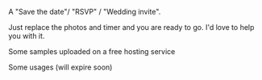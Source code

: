 A "Save the date"/ "RSVP" / "Wedding invite".

Just replace the photos and timer and you are ready to go. I'd love to help you with it.

Some samples uploaded on a free hosting service

Some usages (will expire soon)
